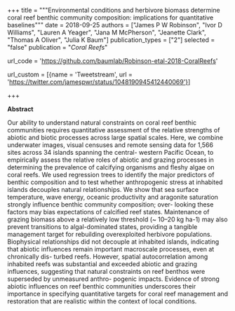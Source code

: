 +++
title = """Environmental conditions and herbivore biomass determine coral
reef benthic community composition: implications for quantitative
baselines"""
date = 2018-09-25
authors = ["James P W Robinson", "Ivor D Williams", "Lauren A Yeager", "Jana M McPherson", "Jeanette Clark", "Thomas A Oliver", "Julia K Baum"]
publication_types = ["2"]
selected = "false"
publication = "*Coral Reefs*"

url_code = 'https://github.com/baumlab/Robinson-etal-2018-CoralReefs'

url_custom = [{name = 'Tweetstream', url = 'https://twitter.com/jamespwr/status/1048190945412440069'}]

+++

**Abstract**

Our ability to understand natural constraints on coral reef benthic communities requires quantitative assessment of the relative strengths of abiotic and biotic processes across large spatial scales. Here, we combine underwater images, visual censuses and remote sensing data for 1,566 sites across 34 islands spanning the central- western Pacific Ocean, to empirically assess the relative roles of abiotic and grazing processes in determining the prevalence of calcifying organisms and fleshy algae on coral reefs. We used regression trees to identify the major predictors of benthic composition and to test whether anthropogenic stress at inhabited islands decouples natural relationships. We show that sea surface temperature, wave energy, oceanic productivity and aragonite saturation strongly influence benthic community composition; over- looking these factors may bias expectations of calcified reef states. Maintenance of grazing biomass above a relatively low threshold (~ 10–20 kg ha-1) may also prevent transitions to algal-dominated states, providing a tangible management target for rebuilding overexploited herbivore populations. Biophysical relationships did not decouple at inhabited islands, indicating that abiotic influences remain important macroscale processes, even at chronically dis- turbed reefs. However, spatial autocorrelation among inhabited reefs was substantial and exceeded abiotic and grazing influences, suggesting that natural constraints on reef benthos were superseded by unmeasured anthro- pogenic impacts. Evidence of strong abiotic influences on reef benthic communities underscores their importance in specifying quantitative targets for coral reef management and restoration that are realistic within the context of local conditions. 